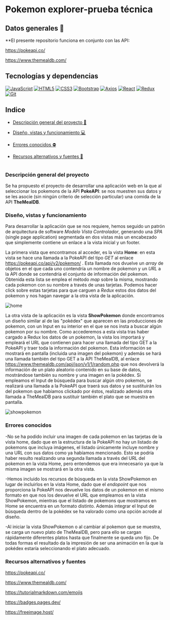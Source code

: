 # Pokemon explorer-prueba técnica

## Datos generales :paperclip:
**El presente repositorio funciona en conjunto con las API:

https://pokeapi.co/

https://www.themealdb.com/

## Tecnologías y dependencias
[![JavaScript](https://img.shields.io/badge/JavaScript-F7DF1E?logo=javascript&logoColor=000&style=flat)](https://developer.mozilla.org/en-US/docs/Web/JavaScript) [![HTML5](https://img.shields.io/badge/HTML5-E34F26?logo=html5&logoColor=fff&style=flat)](https://developer.mozilla.org/en-US/docs/Glossary/HTML5) [![CSS3](https://img.shields.io/badge/CSS3-1572B6?logo=css3&logoColor=fff&style=flat)](https://developer.mozilla.org/en-US/docs/Web/CSS) [![Bootstrap](https://img.shields.io/badge/Bootstrap-7952B3?logo=bootstrap&logoColor=fff&style=flat)](https://getbootstrap.com/docs/4.1/getting-started/introduction/) [![Axios](https://img.shields.io/badge/Axios-5A29E4?logo=axios&logoColor=fff&style=flat)](https://axios-http.com/docs/intro) [![React](https://img.shields.io/badge/React-61DAFB?logo=react&logoColor=000&style=flat)](https://react.dev/learn) [![Redux](https://img.shields.io/badge/Redux-764ABC?logo=redux&logoColor=fff&style=flat)](https://redux.js.org/introduction/getting-started) [![Git](https://img.shields.io/badge/Git-F05032?logo=git&logoColor=fff&style=flat)](https://developer.mozilla.org/en-US/docs/Glossary/Git)


## Indice 

- [Descripción general del proyecto :speech_balloon:](#descripción-general-del-proyecto)

- [Diseño, vistas y funcionamiento :computer:](#diseño-vistas-y-funcionamiento) 


- [Errores conocidos :no_entry:](#errores-conocidos) 

- [Recursos alternativos y fuentes :art:](#recursos-alternativos-y-fuentes)  

#

### Descripción general del proyecto

Se ha propuesto el proyecto de desarrollar una aplicación web en la que al seleccionar los pokemons de la API **PokeAPI**: se nos muestren sus datos y se les asocie (sin ningún criterio de selección particular) una comida de la API **TheMealDB**.

### Diseño, vistas y funcionamiento

Para desarrollar la aplicación que se nos requiere, hemos seguido un patrón de arquitectura de software *Modelo Vista Controlador*, generando una *SPA* (single page application) segmentada en dos vistas más un encabezado que simplemente contiene un enlace a la vista inicial y un footer.

La primera vista que encontramos al acceder, es la vista **Home**: en esta vista se hace una llamada a la PokeAPI del tipo *GET* al enlace https://pokeapi.co/api/v2/pokemon/ . Esta llamada nos dvuelve un *array* de objetos en el que cada uno contendría un nombre de pokemon y un *URL* a la API donde se contendría el conjunto de información del pokemon. Obtenida esta lista se emplea el método *map* sobre la misma, mostrando cada pokemon con su nombre a través de unas tarjetas. Podemos hacer click sobre estas tarjetas para que carguen a *Redux* estos dos datos del pokemon y nos hagan navegar a la otra vista de la aplicación.

![home](https://iili.io/JCOteKx.md.jpg)

La otra vista de la aplicación es la vista **ShowPokemon** donde encontramos un diseño similar al de las "pokédex" que aparecen en las producciones de pokemon, con un Input en su interior en el que se nos insta a buscar algún pokemon por su nombre. Como accederemos a esta vista tras haber cargado a Redux los datos de un pokemon, la vista los importará y empleará el URL que contienen para hacer una llamada del tipo GET a la PokeAPI y traer toda la información del pokemon. Esta información se mostrará en pantalla (incluida una imagen del pokemon) y además se hará una llamada también del tipo GET a la API TheMealDB, al enlace https://www.themealdb.com/api/json/v1/1/random.php que nos devolverá la información de un plato aleatorio contenido en su base de datos, mostrándose también su nombre y una imagen en la pokédex. Si empleamos el Input de búsqueda para buscar algún otro pokemon, se realizará una llamada a la PokeAPI que traerá sus datos y se sustituirán los del pokemon que habíamos clickado por éstos, realizado además otra llamada a TheMealDB para sustituir también el plato que se muestra en pantalla.

![showpokemon](https://iili.io/JndA76J.md.jpg)

### Errores conocidos

-No se ha podido incluir una imagen de cada pokemon en las tarjetas de la vista home, dado que en la estructura de la PokeAPI no hay un listado de pokemons que incluya imágenes, el listado únicamente incluye nombre y una URL con sus datos como ya habíamos mencionado. Esto se podría haber resulto realizando una segunda llamada a través del URL del pokemon en la vista Home, pero entendemos que era innecesario ya que la misma imagen se mostrará en la otra vista.

-Hemos incluido los recursos de búsqueda en la vista ShowPokemon en lugar de incluirlos en la vista Home, dado que el *endopoint* que nos proporciona la PokeAPI nos devuelve los datos de un pokemon en el mismo formato en que nos los devuelve el URL que empleamos en la vista ShowPokemon, mientras que el listado de pokemons que mostramos en Home se encuentra en un formato distinto.
Además integrar el Input de búsqueda dentro de la pokédex se ha valorado como una opción acrode al diseño.

-Al iniciar la vista ShowPokemon o al cambiar al pokemon que se muestra, se carga un nuevo plato de TheMealDB, pero para ello se cargan rápidamente diferentes platos hasta que finalmente se queda uno fijo. De todas formas el resultado da la impresión de ser una animación en la que la pokédex estaría seleccionando el plato adecuado.

### Recursos alternativos y fuentes

https://pokeapi.co/

https://www.themealdb.com/

https://tutorialmarkdown.com/emojis

https://badges.pages.dev/

https://freeimage.host/
